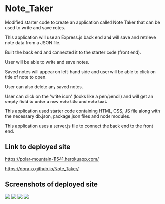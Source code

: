 # Note_Taker
Modified starter code to create an application called Note Taker that can be used to write and save notes. 

This application will use an Express.js back end and will save and retrieve note data from a JSON file.

Built the back end and connected it to the starter code (front end).

User will be able to write and save notes.

Saved notes will appear on left-hand side and user will be able to click on title of note to open.

User can also delete any saved notes.

User can click on the 'write icon' (looks like a pen/pencil) and will get an empty field to enter a new note title and note text.

This application used starter code containing HTML, CSS, JS file along with the necessary db.json, package.json files and node modules. 

This application uses a server.js file to connect the back end to the front end.

## Link to deployed site
https://polar-mountain-11541.herokuapp.com/

https://dora-o.github.io/Note_Taker/

## Screenshots of deployed site
<img src = "https://user-images.githubusercontent.com/70343136/111874472-6c7f9400-8963-11eb-85d4-8bb673a7b94e.png">
<img src = "https://user-images.githubusercontent.com/70343136/111874474-6d182a80-8963-11eb-8cf1-3c0c3b4ed75c.png">
<img src = "https://user-images.githubusercontent.com/70343136/111874476-6db0c100-8963-11eb-878c-facaa1803494.png">
<img src = "https://user-images.githubusercontent.com/70343136/111874477-6e495780-8963-11eb-83a7-330719382dde.png">

